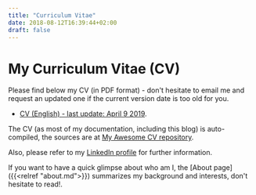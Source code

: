 ```yaml
---
title: "Curriculum Vitae"
date: 2018-08-12T16:39:44+02:00
draft: false
---
```


# My Curriculum Vitae (CV)

Please find below my CV (in PDF format) - don't hesitate to email me and request an updated one if the current version date is too old for you.

* [CV (English) - last update: April 9 2019](/files/cv.pdf).

The CV (as most of my documentation, including this blog) is auto-compiled, the sources are at [My Awesome CV repository](https://github.com/alignan/Awesome-CV).

Also, please refer to my [LinkedIn profile](https://www.linkedin.com/in/antonio-liñán-colina-73566229) for further information.

If you want to have a quick glimpse about who am I, the [About page]({{<relref "about.md">}}) summarizes my background and interests, don't hesitate to read!.









